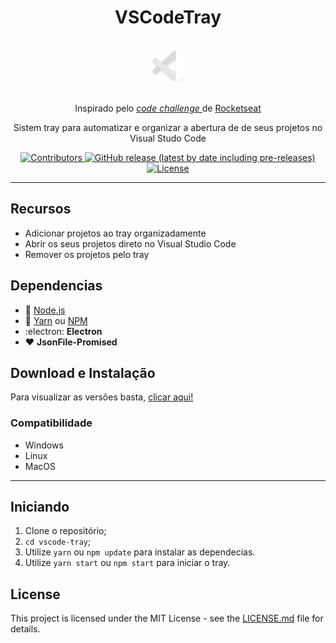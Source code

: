 <h1 align="center">VSCodeTray</h1>
<div align="center">

<br>
  <img src="assets/iconTemplate.png" alt="my-projects-tray" width="50">
<br>
<br>

Inspirado pelo <i><a href="https://github.com/Rocketseat/youtube-challenge-electron-tray"> code challenge </a></i> de <a href="https://github.com/rocketseat"> Rocketseat</a>

</div>

<p align="center">Sistem tray para automatizar e organizar a abertura de de seus projetos no Visual Studo Code</p>

<p align="center">
  <a href="https://github.com/Rocketseat/youtube-challenge-electron-tray/graphs/contributors">
    <img src="https://img.shields.io/github/contributors/CaioTakabatake/vscode-tray?color=" alt="Contributors">
  </a>
  <a href="https://github.com/CaioTakabatake/vscode-tray/releases">
    <img alt="GitHub release (latest by date including pre-releases)" src="https://img.shields.io/github/v/release/CaioTakabatake/vscode-tray?include_prereleases&label=latest">
  </a>
  <a href="https://opensource.org/licenses/MIT">
    <img src="https://img.shields.io/github/license/CaioTakabatake/vscode-tray?logo=mit" alt="License">
  </a>

</p>
<hr>

## Recursos
- Adicionar projetos ao tray organizadamente
- Abrir os seus projetos direto no Visual Studio Code
- Remover os projetos pelo tray

## Dependencias

- :green_heart: [Node.js](https://nodejs.org/en/)
- :blue_heart: [Yarn](https://yarnpkg.com/pt-BR/docs/install) ou [NPM](https://nodejs.org/en/)
- :electron: **Electron**
- :heart: **JsonFile-Promised**

## Download e Instalação

Para visualizar as versões basta, [clicar aqui!](https://github.com/CaioTakabatake/vscode-tray/releases)

### Compatibilidade
- Windows
- Linux
- MacOS

---

## Iniciando

1. Clone o repositório;
2. `cd vscode-tray`;
3. Utilize `yarn` ou `npm update` para instalar as dependecias.
4. Utilize `yarn start` ou `npm start` para iniciar o tray.

## License

This project is licensed under the MIT License - see the [LICENSE.md](LICENSE.md) file for details.
